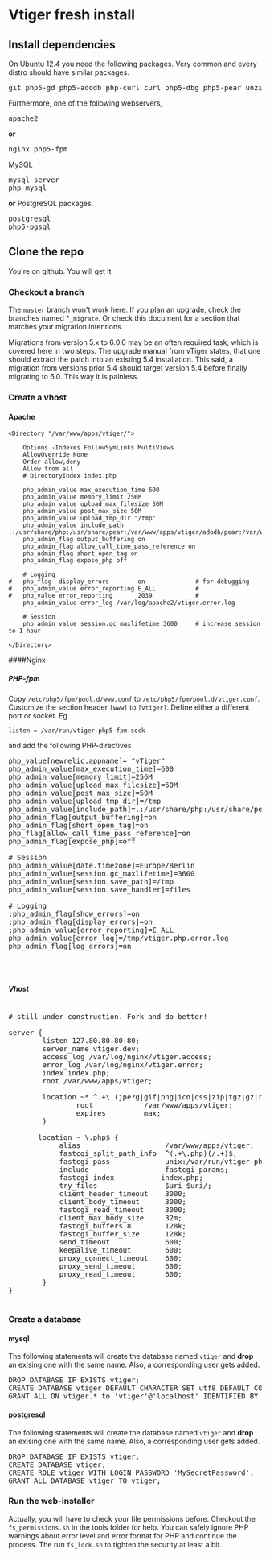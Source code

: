 # Vtiger fresh install

## Install dependencies

On Ubuntu 12.4 you need the following packages. Very common and every distro should have similar packages.

<pre>
git php5-gd php5-adodb php-curl curl php5-dbg php5-pear unzip postfix
</pre>

Furthermore, one of the following webservers,
<pre>
apache2 
</pre>
**or**
<pre>
nginx php5-fpm
</pre>

MySQL

<pre>
mysql-server
php-mysql
</pre>

**or** PostgreSQL packages.
<pre>
postgresql
php5-pgsql
</pre>


## Clone the repo

You're on github. You will get it.

### Checkout a branch 

The `master` branch won't work here. If you plan an upgrade, check the branches named *`_migrate`. Or check this document for a section that matches your migration intentions. 

Migrations from version 5.x to 6.0.0 may be an often required task, which is covered here in two steps. The upgrade manual from vTiger states, that one should extract the patch into an existing 5.4 installation. This said, a migration from versions prior 5.4 should target version 5.4 before finally migrating to 6.0. This way it is painless. 

### Create a vhost

#### Apache

```
<Directory "/var/www/apps/vtiger/">
	
	Options -Indexes FollowSymLinks MultiViews
	AllowOverride None
	Order allow,deny
	Allow from all
	# DirectoryIndex index.php 

	php_admin_value max_execution_time 600
	php_admin_value memory_limit 256M
	php_admin_value upload_max_filesize 50M
	php_admin_value post_max_size 50M
	php_admin_value upload_tmp_dir "/tmp"
	php_admin_value include_path .:/usr/share/php:/usr/share/pear:/var/www/apps/vtiger/adodb/pear:/var/www/apps/vtiger/adodb
	php_admin_flag output_buffering on
	php_admin_flag allow_call_time_pass_reference on
	php_admin_flag short_open_tag on
	php_admin_flag expose_php off
	
	# Logging
#	php_flag  display_errors        on				# for debugging
#   php_admin_value error_reporting E_ALL	 		# 
#   php_value error_reporting       2039			# 
	php_admin_value error_log /var/log/apache2/vtiger.error.log

	# Session
	php_admin_value session.gc_maxlifetime 3600  	# increase session to 1 hour

</Directory>
```
####Nginx	

##### PHP-fpm

Copy `/etc/php5/fpm/pool.d/www.conf` to `/etc/php5/fpm/pool.d/vtiger.conf`. Customize the section header `[www]` to `[vtiger]`. Define either a different port or socket. Eg 

    listen = /var/run/vtiger-php5-fpm.sock

and add the following PHP-directives 
<pre>
php_value[newrelic.appname]= "vTiger"
php_admin_value[max_execution_time]=600
php_admin_value[memory_limit]=256M
php_admin_value[upload_max_filesize]=50M
php_admin_value[post_max_size]=50M
php_admin_value[upload_tmp_dir]=/tmp
php_admin_value[include_path]=.:/usr/share/php:/usr/share/pear:/var/www/apps/vtiger/adodb:/var/www/apps/vtiger
php_admin_flag[output_buffering]=on
php_admin_flag[short_open_tag]=on
php_flag[allow_call_time_pass_reference]=on
php_admin_flag[expose_php]=off

# Session
php_admin_value[date.timezone]=Europe/Berlin
php_admin_value[session.gc_maxlifetime]=3600			
php_admin_value[session.save_path]=/tmp
php_admin_value[session.save_handler]=files

# Logging
;php_admin_flag[show_errors]=on
;php_admin_flag[display_errors]=on
;php_admin_value[error_reporting]=E_ALL
php_admin_value[error_log]=/tmp/vtiger.php.error.log
php_admin_flag[log_errors]=on



</pre>

##### Vhost

<pre>

# still under construction. Fork and do better!

server {
        listen 127.80.80.80:80;
        server_name vtiger.dev;
        access_log /var/log/nginx/vtiger.access;
        error_log /var/log/nginx/vtiger.error;
        index index.php;
        root /var/www/apps/vtiger;

        location ~* ^.+\.(jpe?g|gif|png|ico|css|zip|tgz|gz|rar|bz2|doc|xls|exe|pdf|ppt|txt|tar|mid|midi|wav|bmp|rtf|js|swf|avi|mp3)$ {
                root            /var/www/apps/vtiger;
                expires         max;
        }

       location ~ \.php$ {
            alias                    /var/www/apps/vtiger;
            fastcgi_split_path_info  ^(.+\.php)(/.+)$;
            fastcgi_pass             unix:/var/run/vtiger-php5-fpm.sock;
            include                  fastcgi_params;
            fastcgi_index           index.php;
            try_files                $uri $uri/;
            client_header_timeout    3000;
            client_body_timeout      3000;
            fastcgi_read_timeout     3000;
            client_max_body_size     32m;
            fastcgi_buffers 8        128k;
            fastcgi_buffer_size      128k;
            send_timeout             600;
            keepalive_timeout        600;
            proxy_connect_timeout    600;
            proxy_send_timeout       600;
            proxy_read_timeout       600;
        }
}

</pre>

### Create a database

#### mysql

The following statements will create the database named `vtiger` and **drop** an exising one with the same name. Also, a corresponding user gets added.

<pre>
DROP DATABASE IF EXISTS vtiger;
CREATE DATABASE vtiger DEFAULT CHARACTER SET utf8 DEFAULT COLLATE utf8_general_ci;
GRANT ALL ON vtiger.* to 'vtiger'@'localhost' IDENTIFIED BY 'MySecretPassword';
</pre>

#### postgresql

The following statements will create the database named `vtiger` and **drop** an exising one with the same name. Also, a corresponding user gets added.

<pre>
DROP DATABASE IF EXISTS vtiger;
CREATE DATABASE vtiger;
CREATE ROLE vtiger WITH LOGIN PASSWORD 'MySecretPassword';
GRANT ALL DATABASE vtiger TO vtiger;
</pre>

### Run the web-installer

Actually, you will have to check your file permissions before. Checkout the `fs_permissions.sh` in the tools folder for help. You can safely ignore PHP warnings about error level and error format for PHP and continue the process. The run `fs_lock.sh` to tighten the security at least a bit. 
